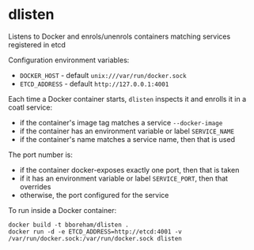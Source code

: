 # dlisten
Listens to Docker and enrols/unenrols containers matching services registered in etcd

Configuration environment variables:

- `DOCKER_HOST` - default `unix:///var/run/docker.sock`
- `ETCD_ADDRESS` - default `http://127.0.0.1:4001`

Each time a Docker container starts, `dlisten` inspects it and enrolls
it in a coatl service:

- if the container's image tag matches a service `--docker-image`
- if the container has an environment variable or label `SERVICE_NAME`
- if the container's name matches a service name, then that is used

The port number is:

 - if the container docker-exposes exactly one port, then that is taken
 - if it has an environment variable or label `SERVICE_PORT`, then that overrides
 - otherwise, the port configured for the service

To run inside a Docker container:

    docker build -t bboreham/dlisten .
    docker run -d -e ETCD_ADDRESS=http://etcd:4001 -v /var/run/docker.sock:/var/run/docker.sock dlisten
